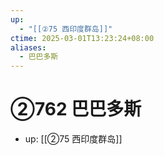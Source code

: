```yaml
---
up:
  - "[[②75 西印度群岛]]"
ctime: 2025-03-01T13:23:24+08:00
aliases:
  - 巴巴多斯
---
```


# ②762 巴巴多斯

- up: [[②75 西印度群岛]]
